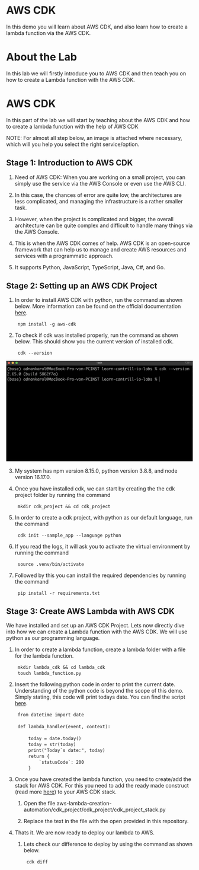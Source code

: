 # AWS CDK
In this demo you will learn about AWS CDK, and also learn how to create a lambda function via the AWS CDK.

# About the Lab
In this lab we will firstly introduce you to AWS CDK and then teach you on how to create a Lambda function with the AWS CDK.

# AWS CDK
In this part of the lab we will start by teaching about the AWS CDK and how to create a lambda function with the help of AWS CDK

NOTE: For almost all step below, an image is attached where necessary, which will you help you select the right service/option.

## Stage 1: Introduction to AWS CDK

1. Need of AWS CDK: When you are working on a small project, you can simply use the service via the AWS Console or even use the AWS CLI.

2. In this case, the chances of error are quite low, the architectures are less complicated, and managing the infrastructure is a rather smaller task.

3. However, when the project is complicated and bigger, the overall architecture can be quite complex and difficult to handle many things via the AWS Console.

4. This is when the AWS CDK comes of help. AWS CDK is an open-source framework that can help us to manage and create AWS resources and services with a programmatic approach.

5. It supports Python, JavaScript, TypeScript, Java, C#, and Go.

## Stage 2: Setting up an AWS CDK Project

1. In order to install AWS CDK with python, run the command as shown below. More information can be found on the official documentation [here](https://docs.aws.amazon.com/cdk/v2/guide/getting_started.html).

        npm install -g aws-cdk


2. To check if cdk was installed properly, run the command as shown below. This should show you the current version of installed cdk. 

        cdk --version

![aws cdk](Images/aws_cdk.png)

3. My system has npm version 8.15.0, python version 3.8.8, and node version 16.17.0.

4. Once you have installed cdk, we can start by creating the the cdk project folder by running the command

        mkdir cdk_project && cd cdk_project

5. In order to create a cdk project, with python as our default language, run the command

        cdk init --sample_app --language python

6. If you read the logs, it will ask you to activate the virtual environment by running the command

        source .venv/bin/activate

7. Followed by this you can install the required dependencies by running the command

        pip install -r requirements.txt

## Stage 3: Create AWS Lambda with AWS CDK 

We have installed and set up an AWS CDK Project. Lets now directly dive into how we can create a Lambda function with the AWS CDK. We will use python as our programming language.

1. In order to create a lambda function, create a lambda folder with a file for the lambda function.

        mkdir lambda_cdk && cd lambda_cdk
        touch lambda_function.py

2. Insert the following python code in order to print the current date. Understanding of the python code is beyond the scope of this demo. Simply stating, this code will print todays date. You can find the script [here](lambda_function.py).

        from datetime import date

        def lambda_handler(event, context):
        
            today = date.today()
            today = str(today)
            print("Today`s date:", today)
            return {
                `statusCode`: 200
            }

3. Once you have created the lambda function, you need to create/add the stack for AWS CDK. For this you need to add the ready made construct (read more [here](https://docs.aws.amazon.com/cdk/v2/guide/constructs.html)) to your AWS CDK stack.

    1. Open the file aws-lambda-creation-automation/cdk_project/cdk_project/cdk_project_stack.py

    2. Replace the text in the file with the open provided in this repository.

4. Thats it. We are now ready to deploy our lambda to AWS.

    1. Lets check our difference to deploy by using the command as shown below.

            cdk diff

